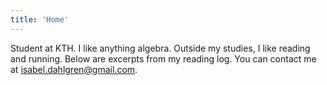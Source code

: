 ```yaml
---
title: 'Home'
---
```

Student at KTH. I like anything algebra. Outside my studies, I like reading and running. Below are excerpts from my reading log. You can contact me at [isabel.dahlgren@gmail.com](mailto:isabel.dahlgren@gmail.com).
